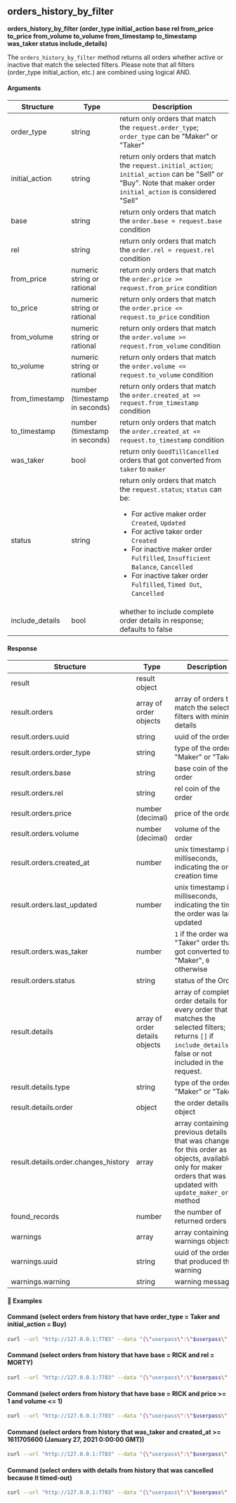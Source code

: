 
## orders\_history\_by\_filter

**orders_history_by_filter (order_type initial_action base rel from_price to_price from_volume to_volume from_timestamp to_timestamp was_taker status include_details)**

The `orders_history_by_filter` method returns all orders whether active or inactive that match the selected filters. Please note that all filters (order_type initial_action, etc.) are combined using logical AND.

#### Arguments

| Structure      | Type                          | Description                                                                            |
| -------------- | ----------------------------- | -----------------------------------------------------------------------                |
| order_type        | string | return only orders that match the  `request.order_type`; `order_type` can be "Maker" or "Taker" |
| initial_action     | string | return only orders that match the  `request.initial_action`; `initial_action` can be "Sell" or "Buy". Note that maker order `initial_action` is considered "Sell" |
| base | string | return only orders that match the `order.base = request.base` condition |
| rel   | string | return only orders that match the `order.rel = request.rel` condition |
| from_price   | numeric string or rational | return only orders that match the `order.price >= request.from_price` condition    |
| to_price   | numeric string or rational | return only orders that match the `order.price <= request.to_price` condition    |
| from_volume   | numeric string or rational | return only orders that match the `order.volume >= request.from_volume` condition    |
| to_volume   | numeric string or rational | return only orders that match the `order.volume <= request.to_volume` condition    |
| from_timestamp   | number (timestamp in seconds) | return only orders that match the `order.created_at >= request.from_timestamp` condition    |
| to_timestamp   | number (timestamp in seconds) | return only orders that match the `order.created_at <= request.to_timestamp` condition    |
| was_taker   | bool | return only `GoodTillCancelled` orders that got converted from `taker` to `maker`      |
| status   | string | return only orders that match the  `request.status`; `status` can be: <ul><li>For active maker order `Created`, `Updated`</li><li>For active taker order `Created`</li><li>For inactive maker order `Fulfilled`, `Insufficient Balance`, `Cancelled`</li><li>For inactive taker order `Fulfilled`, `Timed Out`, `Cancelled`</li></ul>    |
| include_details   | bool | whether to include complete order details in response; defaults to false    |

#### Response

| Structure                  | Type                           | Description                                                          |
| --------------------------- | ------------------------------ | -------------------------------------------------------------------- |
| result                      | result object                  |                                                                      |
| result.orders               | array of order objects         | array of orders that match the selected filters with minimal details |
| result.orders.uuid          | string                         | uuid of the order                                                    |
| result.orders.order_type    | string                         | type of the order; "Maker" or "Taker"                                |
| result.orders.base          | string                         | base coin of the order                                               |
| result.orders.rel           | string                         | rel coin of the order                                                |
| result.orders.price         | number (decimal)               | price of the order                                                   |
| result.orders.volume        | number (decimal)               | volume of the order                                                  |
| result.orders.created_at    | number                         | unix timestamp in milliseconds, indicating the order creation time   |
| result.orders.last_updated  | number                         | unix timestamp in milliseconds, indicating the time the order was last updated |
| result.orders.was_taker     | number                         | `1` if the order was a "Taker" order that got converted to "Maker", `0` otherwise |
| result.orders.status        | string                         | status of the Order                                                  |
| result.details              | array of order details objects | array of complete order details for every order that matches the selected filters; returns `[]` if `include_details` is false or not included in the request. |
| result.details.type         | string                         | type of the order; "Maker" or "Taker"                                |
| result.details.order        | object                         | the order details object                                             |
| result.details.order.changes_history | array                          | array containing previous details that was changed for this order as objects, available only for maker orders that was updated with `update_maker_order` method |
| found_records               | number                         | the number of returned orders                                        |
| warnings                    | array                          | array containing warnings objects                                    |
| warnings.uuid               | string                         | uuid of the order that produced this warning                         |
| warnings.warning            | string                         | warning message                                                      |

#### :pushpin: Examples

#### Command (select orders from history that have order_type = Taker and initial_action = Buy)

```bash
curl --url "http://127.0.0.1:7783" --data "{\"userpass\":\"$userpass\",\"method\":\"orders_history_by_filter\",\"order_type\":\"Taker\",\"initial_action\":\"Buy\"}"
```

#### Command (select orders from history that have base = RICK and rel = MORTY)

```bash
curl --url "http://127.0.0.1:7783" --data "{\"userpass\":\"$userpass\",\"method\":\"orders_history_by_filter\",\"base\":\"RICK\",\"rel\":\"MORTY\"}"
```

#### Command (select orders from history that have base = RICK and price >= 1  and volume <= 1)

```bash
curl --url "http://127.0.0.1:7783" --data "{\"userpass\":\"$userpass\",\"method\":\"orders_history_by_filter\",\"base\":\"RICK\",\"from_price\":1,\"to_volume\":1}"
```

#### Command (select orders from history that was_taker and created_at >= 1611705600 (January 27, 2021 0:00:00 GMT))

```bash
curl --url "http://127.0.0.1:7783" --data "{\"userpass\":\"$userpass\",\"method\":\"orders_history_by_filter\",\"was_taker\":true,\"from_timestamp\":1611705600}"
```

#### Command (select orders with details from history that was cancelled because it timed-out)

```bash
curl --url "http://127.0.0.1:7783" --data "{\"userpass\":\"$userpass\",\"method\":\"orders_history_by_filter\",\"status\":\"Timed Out\",\"include_details\":true}"
```

<div style="margin-top: 0.5rem;">

<collapse-text hidden title="Response">

#### Response (orders only)

```json
{
  "result": {
    "orders": [
      {
        "uuid": "e5f453e2-b414-4df2-9fc3-eeedb5cc1f1e",
        "order_type": "Maker",
        "initial_action": "Sell",
        "base": "RICK",
        "rel": "MORTY",
        "price": 2,
        "volume": 3,
        "created_at": 1620727954406,
        "last_updated": 1620727954406,
        "was_taker": 0,
        "status": "Created"
      }
    ],
    "details": [],
    "found_records": 1,
    "warnings": []
  }
}
```

#### Response (details included)

```json
{
  "result": {
    "orders": [
      {
        "uuid": "e5f453e2-b414-4df2-9fc3-eeedb5cc1f1e",
        "order_type": "Maker",
        "initial_action": "Sell",
        "base": "RICK",
        "rel": "MORTY",
        "price": 2,
        "volume": 3,
        "created_at": 1620727954406,
        "last_updated": 1620727954406,
        "was_taker": 0,
        "status": "Created"
      }
    ],
    "details": [
      {
        "type":"Maker",
        "order": {
          "base": "RICK",
          "rel": "MORTY",
          "price":"2",
          "price_rat":[
            [
                1,
                [
                  2
                ]
            ],
            [
                1,
                [
                  1
                ]
            ]
          ],
          "max_base_vol":"3",
          "max_base_vol_rat": [
            [
              1,
              [
                3
              ]
            ],
            [
              1,
              [
                1
              ]
            ]
          ],
          "min_base_vol":"0.0001",
          "min_base_vol_rat": [
            [
              1,
              [
                1
              ]
            ],
            [
              1,
              [
                10000
              ]
            ]
          ],
          "created_at": 1620727954406,
          "updated_at": 1620727954406,
          "matches": {},
          "started_swaps": [],
          "uuid": "e5f453e2-b414-4df2-9fc3-eeedb5cc1f1e",
          "conf_settings": {
            "base_confs": 1,
            "base_nota": false,
            "rel_confs": 1,
            "rel_nota": false
          }
        }
      }
    ],
    "found_records": 1,
    "warnings": []
  }
}
```

#### Response (details with history included)

```json
{
  "result": {
    "orders": [
      {
        "uuid": "e5f453e2-b414-4df2-9fc3-eeedb5cc1f1e",
        "order_type": "Maker",
        "initial_action": "Sell",
        "base": "RICK",
        "rel": "MORTY",
        "price": 1.5,
        "volume": 2,
        "created_at": 1620727954406,
        "last_updated": 1620727984838,
        "was_taker": 0,
        "status": "Updated"
      }
    ],
    "details": [
      {
        "type":"Maker",
        "order": {
          "base": "RICK",
          "rel": "MORTY",
          "price":"1.5",
          "price_rat":[
            [
                1,
                [
                  3
                ]
            ],
            [
                1,
                [
                  2
                ]
            ]
          ],
          "max_base_vol":"2",
          "max_base_vol_rat": [
            [
              1,
              [
                2
              ]
            ],
            [
              1,
              [
                1
              ]
            ]
          ],
          "min_base_vol":"0.0001",
          "min_base_vol_rat": [
            [
              1,
              [
                1
              ]
            ],
            [
              1,
              [
                10000
              ]
            ]
          ],
          "created_at": 1620727954406,
          "updated_at": 1620727954406,
          "matches": {},
          "started_swaps": [],
          "uuid": "e5f453e2-b414-4df2-9fc3-eeedb5cc1f1e",
          "conf_settings": {
            "base_confs": 1,
            "base_nota": false,
            "rel_confs": 1,
            "rel_nota": false
          },
          "changes_history": [
            {
              "max_base_vol": [
                [
                  1,
                  [
                    3
                  ]
                ],
                [
                  1,
                  [
                    1
                  ]
                ]
              ],
              "price": [
                [
                  1,
                  [
                    2
                  ]
                ],
                [
                  1,
                  [
                    1
                  ]
                ]
              ],
              "updated_at": 1620727954406
            }
          ]
        }
      }
    ],
    "found_records": 1,
    "warnings": []
  }
}
```

#### Response (warning - uuid could not be parsed)

```json
{
  "result": {
    "orders": [
      {
        "uuid": "e5f453e2-b414-4df2-9fc3-eeedb5cc1f1e",
        "order_type": "Maker",
        "initial_action": "Sell",
        "base": "RICK",
        "rel": "MORTY",
        "price": 2,
        "volume": 3,
        "created_at": 1620727954406,
        "last_updated": 1620727954406,
        "was_taker": 0,
        "status": "Created"
      }
    ],
    "details": [],
    "found_records": 1,
    "warnings": [
      {
        "uuid": "e5f453e2-b414-4df2-9fc3-eeedb5cc1f1e",
        "warning": "Order details for Uuid e5f453e2-b414-4df2-9fc3-eeedb5cc1f1e were skipped because uuid could not be parsed"
      }
    ]
  }
}
```

</collapse-text>

</div>
